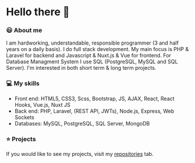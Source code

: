<h1>Hello there 👋 </h1> 
<h3>😃 About me</h3>
<p>I am hardworking, understandable, responsible programmer (3 and half years on a daily basis). I do full stack development. My main focus is PHP & Laravel for backend and Javascript & Nuxt.js & Vue for frontend. For Database Managment System I use SQL (PostgreSQL, MySQL and SQL Server). I'm interested in both short term & long term projects.</p>

<h3>💻 My skills</h3>
<p>
  <ul>
    <li>Front end: HTML5, CSS3, Scss, Bootstrap, JS, AJAX, React, React Hooks, Vue.js, Nuxt JS</li>
    <li>Back end: PHP, Laravel, (REST API, JWTs), Node.js, Express, Web Sockets</li>
    <li>Databases: MySQL, PostgreSQL, SQL Server, MongoDB</li>
  </ul>
</p>

<h3>⭐ Projects</h3>
<p>If you would like to see my projects, visit my <a href="https://github.com/Malcom98?tab=repositories">repositories</a> tab.</p>
